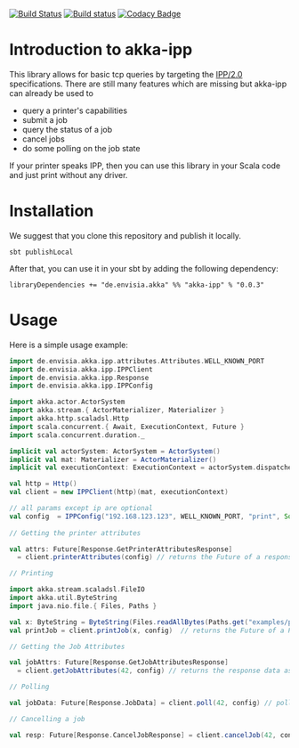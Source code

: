 [![Build Status](https://travis-ci.org/zy4/akka-ipp.svg?branch=master)](https://travis-ci.org/zy4/akka-ipp)
[![Build status](https://ci.appveyor.com/api/projects/status/odbi1gqfas4x5uq6?svg=true)](https://ci.appveyor.com/project/zy4/akka-ipp)
[![Codacy Badge](https://api.codacy.com/project/badge/Grade/3cc32ff259cb4e68a178ac895290a944)](https://www.codacy.com/app/zy4/akka-ipp?utm_source=github.com&amp;utm_medium=referral&amp;utm_content=zy4/akka-ipp&amp;utm_campaign=Badge_Grade)

Introduction to akka-ipp
=========================

This library allows for basic tcp queries by targeting the [IPP/2.0](https://en.wikipedia.org/wiki/Internet_Printing_Protocol) specifications. 
There are still many features which are missing but akka-ipp can already be used to 

* query a printer's capabilities
* submit a job
* query the status of a job
* cancel jobs
* do some polling on the job state

If your printer speaks IPP, then you can use this library in your Scala code and just print without any driver.

Installation
============

We suggest that you clone this repository and publish it locally.

`sbt publishLocal`

After that, you can use it in your sbt by adding the following dependency:

`libraryDependencies += "de.envisia.akka" %% "akka-ipp" % "0.0.3"`


Usage
=====

Here is a simple usage example:

```scala
import de.envisia.akka.ipp.attributes.Attributes.WELL_KNOWN_PORT
import de.envisia.akka.ipp.IPPClient
import de.envisia.akka.ipp.Response
import de.envisia.akka.ipp.IPPConfig

import akka.actor.ActorSystem
import akka.stream.{ ActorMaterializer, Materializer }
import akka.http.scaladsl.Http
import scala.concurrent.{ Await, ExecutionContext, Future }
import scala.concurrent.duration._

implicit val actorSystem: ActorSystem = ActorSystem()
implicit val mat: Materializer = ActorMaterializer()
implicit val executionContext: ExecutionContext = actorSystem.dispatcher

val http = Http()
val client = new IPPClient(http)(mat, executionContext)

// all params except ip are optional
val config  = IPPConfig("192.168.123.123", WELL_KNOWN_PORT, "print", Some("username"), 2.seconds) 
  
// Getting the printer attributes

val attrs: Future[Response.GetPrinterAttributesResponse] 
  = client.printerAttributes(config) // returns the Future of a response object

// Printing

import akka.stream.scaladsl.FileIO
import akka.util.ByteString
import java.nio.file.{ Files, Paths }

val x: ByteString = ByteString(Files.readAllBytes(Paths.get("examples/pdf-sample.pdf")))
val printJob = client.printJob(x, config)  // returns the Future of a PrintJob response

// Getting the Job Attributes

val jobAttrs: Future[Response.GetJobAttributesResponse] 
  = client.getJobAttributes(42, config) // returns the response data as a Scala Future

// Polling

val jobData: Future[Response.JobData] = client.poll(42, config) // polls the state of some job by job id

// Cancelling a job

val resp: Future[Response.CancelJobResponse] = client.cancelJob(42, config)

```
